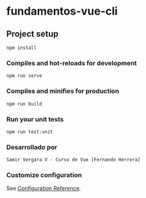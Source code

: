 # fundamentos-vue-cli

## Project setup
```
npm install
```

### Compiles and hot-reloads for development
```
npm run serve
```

### Compiles and minifies for production
```
npm run build
```

### Run your unit tests
```
npm run test:unit
```

### Desarrollado por
```
Samir Vergara V - Curso de Vue [Fernando Herrera]
```

### Customize configuration
See [Configuration Reference](https://cli.vuejs.org/config/).
